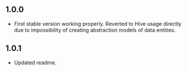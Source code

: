 ## 1.0.0

* First stable version working properly. Reverted to Hive usage directly due to impossibility of
  creating abstraction models of data entities.

## 1.0.1

* Updated readme.